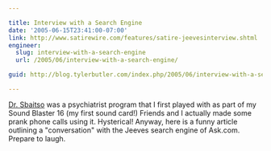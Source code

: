 ```yaml
---

title: Interview with a Search Engine
date: '2005-06-15T23:41:00-07:00'
link: http://www.satirewire.com/features/satire-jeevesinterview.shtml
engineer:
  slug: interview-with-a-search-engine
  url: /2005/06/interview-with-a-search-engine/

guid: http://blog.tylerbutler.com/index.php/2005/06/interview-with-a-search-engine/

---
```


[Dr. Sbaitso][1] was a psychiatrist program that I first played with as part
of my Sound Blaster 16 (my first sound card!) Friends and I actually made some
prank phone calls using it. Hysterical! Anyway, here is a funny article
outlining a "conversation" with the Jeeves search engine of Ask.com. Prepare
to laugh.

   [1]: http://www.the-underdogs.org/game.php?id=330
